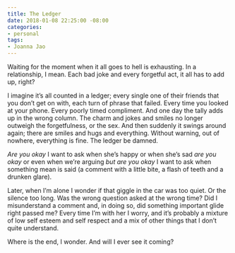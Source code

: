 ```yaml
---
title: The Ledger
date: 2018-01-08 22:25:00 -08:00
categories:
- personal
tags:
- Joanna Jao
---
```


Waiting for the moment when it all goes to hell is exhausting. In a relationship, I mean. Each bad joke and every forgetful act, it all has to add up, right? 

I imagine it’s all counted in a ledger; every single one of their friends that you don’t get on with, each turn of phrase that failed. Every time you looked at your phone. Every poorly timed compliment. And one day the tally adds up in the wrong column. The charm and jokes and smiles no longer outweigh the forgetfulness, or the sex. And then suddenly it swings around again; there are smiles and hugs and everything. Without warning, out of nowhere, everything is fine. The ledger be damned. 

*Are you okay* I want to ask when she’s happy or when she’s sad *are you okay* or even when we’re arguing *but are you okay* I want to ask when something mean is said (a comment with a little bite, a flash of teeth and a drunken glare). 

Later, when I’m alone I wonder if that giggle in the car was too quiet. Or the silence too long. Was the wrong question asked at the wrong time? Did I misunderstand a comment and, in doing so, did something important glide right passed me? Every time I’m with her I worry, and it’s probably a mixture of low self esteem and self respect and a mix of other things that I don’t quite understand. 

Where is the end, I wonder. And will I ever see it coming? 
